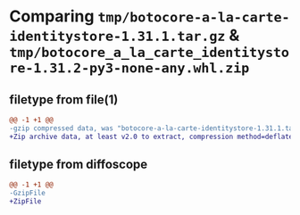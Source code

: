 # Comparing `tmp/botocore-a-la-carte-identitystore-1.31.1.tar.gz` & `tmp/botocore_a_la_carte_identitystore-1.31.2-py3-none-any.whl.zip`

## filetype from file(1)

```diff
@@ -1 +1 @@
-gzip compressed data, was "botocore-a-la-carte-identitystore-1.31.1.tar", last modified: Sat Jul  8 01:42:18 2023, max compression
+Zip archive data, at least v2.0 to extract, compression method=deflate
```

## filetype from diffoscope

```diff
@@ -1 +1 @@
-GzipFile
+ZipFile
```

